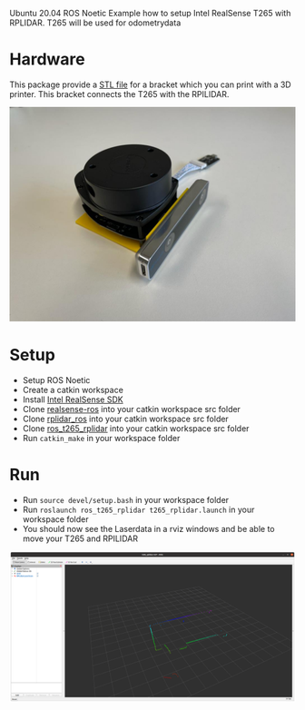 Ubuntu 20.04 ROS Noetic Example how to setup Intel RealSense T265 with RPLIDAR. T265 will be used for odometrydata 

# Hardware
This package provide a [STL file](stl/t265_rpilidar_bracket.stl) for a bracket which you can print with a 3D printer. This bracket connects the T265 with the RPILIDAR.

![T265 RPLIDAR Bracket](img/bracket.jpg)

# Setup
* Setup ROS Noetic
* Create a catkin workspace
* Install [Intel RealSense SDK](https://github.com/IntelRealSense/librealsense)
* Clone [realsense-ros](https://github.com/IntelRealSense/realsense-ros) into your catkin workspace src folder
* Clone [rplidar_ros](https://github.com/robopeak/rplidar_ros) into your catkin workspace src folder
* Clone [ros_t265_rplidar](https://github.com/mirkix/ros_t265_rplidar) into your catkin workspace src folder
* Run `catkin_make` in your workspace folder

# Run
* Run `source devel/setup.bash` in your workspace folder
* Run `roslaunch ros_t265_rplidar t265_rplidar.launch` in your workspace folder
* You should now see the Laserdata in a rviz windows and be able to move your T265 and RPILIDAR

 ![T265 RPILIDAR RVIZ](img/t265_rplidar_rviz.png)
